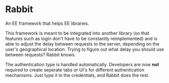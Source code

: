 Rabbit
======

An EE framework that helps EE libraries.

This framework is meant to be integrated into another library (so that features such as login don't have to be constantly reimplemented) and is able to adjust the delay between requests to the server, depending on the user's geographical location. Trying to figure out what delay you should use between requests? Rabbit knows.

The authentication type is handled automatically. Developers are now **not** required to create seperate tabs or UI's for different authentication mechanisms. Just type it in the credentials, and Rabbit does the rest.

